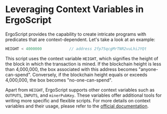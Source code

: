 # Leveraging Context Variables in ErgoScript

ErgoScript provides the capability to create intricate programs with predicates that are context-dependent. Let's take a look at an example:

```scala
HEIGHT < 4000000            // address 2fp75qcgMrTNR2vuLhiJYQt
```

This script uses the context variable `HEIGHT`, which signifies the height of the block in which the transaction is mined. If the blockchain height is less than 4,000,000, the box associated with this address becomes "anyone-can-spend". Conversely, if the blockchain height equals or exceeds 4,000,000, the box becomes "no-one-can-spend".

Apart from `HEIGHT`, ErgoScript supports other context variables such as `OUTPUTS`, `INPUTS`, and `minerPubKey`. These variables offer additional tools for writing more specific and flexible scripts. For more details on context variables and their usage, please refer to the [official documentation](https://github.com/ScorexFoundation/sigmastate-interpreter/blob/develop/docs/LangSpec.md).
